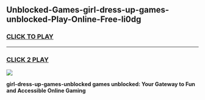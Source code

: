 
## Unblocked-Games-girl-dress-up-games-unblocked-Play-Online-Free-li0dg
<h3>
<a href="https://premium76.site?title=girl-dress-up-games-unblocked&ref=26A">CLICK TO PLAY</a></h3>
<hr>

<h3>
<a href="https://premium76.site?title=girl-dress-up-games-unblocked&ref=26A">CLICK 2 PLAY</a>
  
</h3>

<a href="https://premium76.site?title=girl-dress-up-games-unblocked&ref=26A"><img src="https://clearcache.store/games.png"></a>


**girl-dress-up-games-unblocked games unblocked: Your Gateway to Fun and Accessible Online Gaming**
